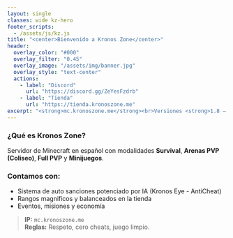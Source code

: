 ```yaml
---
layout: single
classes: wide kz-hero
footer_scripts:
  - /assets/js/kz.js
title: "<center>Bienvenido a Kronos Zone</center>"
header:
  overlay_color: "#000"
  overlay_filter: "0.45"
  overlay_image: "/assets/img/banner.jpg"
  overlay_style: "text-center"
  actions:
    - label: "Discord"
      url: "https://discord.gg/ZeYesFzdrb"
    - label: "Tienda"
      url: "https://tienda.kronoszone.me"
excerpt: "<strong>mc.kronoszone.me</strong><br>Versiones <strong>1.8 – 1.21</strong><br>¡Eventos semanales y rangos premium!"
---
```


### ¿Qué es Kronos Zone?
Servidor de Minecraft en español con modalidades **Survival**, **Arenas PVP (Coliseo)**, **Full PVP** y **Minijuegos**.

### Contamos con:
- Sistema de auto sanciones potenciado por IA (Kronos Eye - AntiCheat)
- Rangos magnificos y balanceados en la tienda
- Eventos, misiones y economía

> **IP:** `mc.kronoszone.me`  
> **Reglas:** Respeto, cero cheats, juego limpio.
